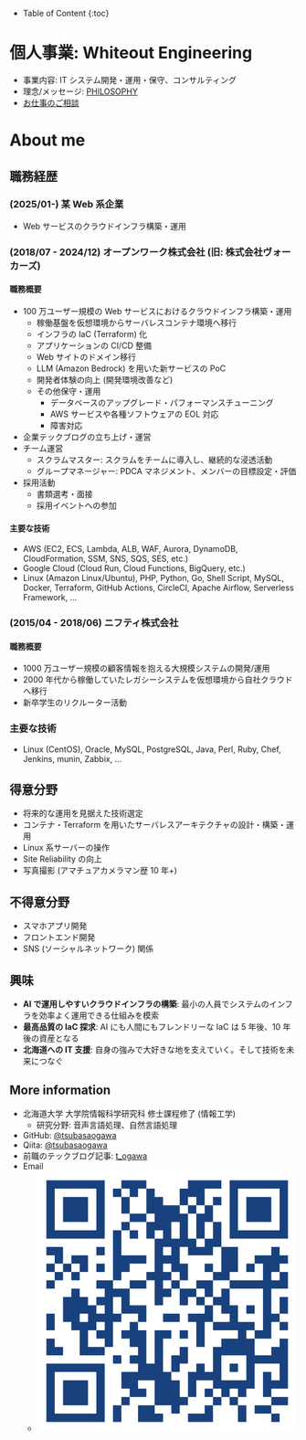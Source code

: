 - Table of Content
{:toc}
# 個人事業: Whiteout Engineering

- 事業内容: IT システム開発・運用・保守、コンサルティング
- 理念/メッセージ: [PHILOSOPHY](./PHILOSOPHY.html)
- [お仕事のご相談](https://forms.gle/nB8PQUMGmictsqG4A)

# About me
## 職務経歴
### (2025/01-) 某 Web 系企業

- Web サービスのクラウドインフラ構築・運用

### (2018/07 - 2024/12) オープンワーク株式会社 (旧: 株式会社ヴォーカーズ)

#### 職務概要

- 100 万ユーザー規模の Web サービスにおけるクラウドインフラ構築・運用
	- 稼働基盤を仮想環境からサーバレスコンテナ環境へ移行
	- インフラの IaC (Terraform) 化
	- アプリケーションの CI/CD 整備
	- Web サイトのドメイン移行
	- LLM (Amazon Bedrock) を用いた新サービスの PoC
	- 開発者体験の向上 (開発環境改善など)
	- その他保守・運用
		- データベースのアップグレード・パフォーマンスチューニング
		- AWS サービスや各種ソフトウェアの EOL 対応
		- 障害対応
- 企業テックブログの立ち上げ・運営
- チーム運営
	- スクラムマスター: スクラムをチームに導入し、継続的な浸透活動
	- グループマネージャー: PDCA マネジメント、メンバーの目標設定・評価
- 採用活動
	- 書類選考・面接
	- 採用イベントへの参加

#### 主要な技術

- AWS (EC2, ECS, Lambda, ALB, WAF, Aurora, DynamoDB, CloudFormation, SSM, SNS, SQS, SES, etc.)
- Google Cloud (Cloud Run, Cloud Functions, BigQuery, etc.)
- Linux (Amazon Linux/Ubuntu), PHP, Python, Go, Shell Script, MySQL, Docker, Terraform, GitHub Actions, CircleCI, Apache Airflow, Serverless Framework, ...

### (2015/04 - 2018/06) ニフティ株式会社

#### 職務概要

* 1000 万ユーザー規模の顧客情報を抱える大規模システムの開発/運用  
* 2000 年代から稼働していたレガシーシステムを仮想環境から自社クラウドへ移行
* 新卒学生のリクルーター活動

### 主要な技術

- Linux (CentOS), Oracle, MySQL, PostgreSQL, Java, Perl, Ruby, Chef, Jenkins, munin, Zabbix, ...

## 得意分野

- 将来的な運用を見据えた技術選定
- コンテナ・Terraform を用いたサーバレスアーキテクチャの設計・構築・運用
- Linux 系サーバーの操作
- Site Reliability の向上
- 写真撮影 (アマチュアカメラマン歴 10 年+)

## 不得意分野

- スマホアプリ開発
- フロントエンド開発
- SNS (ソーシャルネットワーク) 関係

## 興味

- **AI で運用しやすいクラウドインフラの構築**: 最小の人員でシステムのインフラを効率よく運用できる仕組みを模索
- **最高品質の IaC 探求**: AI にも人間にもフレンドリーな IaC は 5 年後、10 年後の資産となる
- **北海道への IT 支援**: 自身の強みで大好きな地を支えていく。そして技術を未来につなぐ

## More information

- 北海道大学 大学院情報科学研究科 修士課程修了 (情報工学)
	- 研究分野: 音声言語処理、自然言語処理
- GitHub: [@tsubasaogawa](https://github.com/tsubasaogawa)
- Qiita: [@tsubasaogawa](https://qiita.com/tsubasaogawa)
- 前職のテックブログ記事: [t_ogawa](https://techblog.openwork.co.jp/archive/author/t_ogawa)
- Email
	- ![Email](./assets/qr_email.png)

